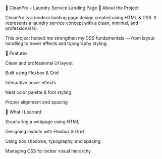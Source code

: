 🧼 CleanPro – Laundry Service Landing Page
🧩 About the Project

CleanPro is a modern landing page design created using HTML & CSS.
It represents a laundry service concept with a clean, minimal, and professional UI.

This project helped me strengthen my CSS fundamentals — from layout handling to hover effects and typography styling.

🎯 Features

Clean and professional UI layout

Built using Flexbox & Grid

Interactive hover effects

Neat color palette & font styling

Proper alignment and spacing

🧠 What I Learned

Structuring a webpage using HTML

Designing layouts with Flexbox & Grid

Using box shadows, typography, and spacing

Managing CSS for better visual hierarchy

